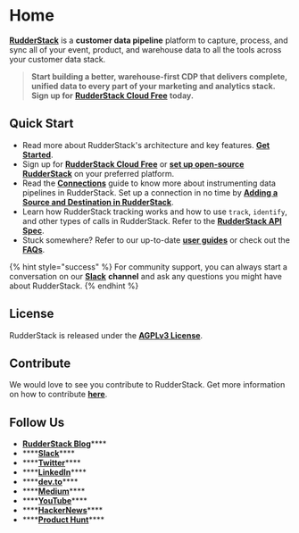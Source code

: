 # Home

[**RudderStack**](https://rudderstack.com/) is a **customer data pipeline** platform to capture, process, and sync all of your event, product, and warehouse data to all the tools across your customer data stack.

> **Start building a better, warehouse-first CDP that delivers complete, unified data to every part of your marketing and analytics stack. Sign up for** [**RudderStack Cloud Free**](https://app.rudderlabs.com/signup?type=freetrial) **today.**

## Quick Start

* Read more about RudderStack's architecture and key features. [**Get Started**](get-started/). 
* Sign up for [**RudderStack Cloud Free**](https://app.rudderlabs.com/signup?type=freetrial) or [**set up open-source RudderStack**](https://docs.rudderstack.com/get-started/installing-and-setting-up-rudderstack) on your preferred platform. 
* Read the [**Connections**](connections/) guide to know more about instrumenting data pipelines in RudderStack. Set up a connection in no time by [**Adding a Source and Destination in RudderStack**](connections/adding-source-and-destination-rudderstack.md). 
* Learn how RudderStack tracking works and how to use `track`, `identify`, and other types of calls in RudderStack. Refer to the [**RudderStack API Spec**](rudderstack-api-spec/). 
* Stuck somewhere? Refer to our up-to-date [**user guides**](user-guides/) or check out the [**FAQs**](faqs.md).

{% hint style="success" %}
For community support, you can always start a conversation on our [**Slack**](https://resources.rudderstack.com/join-rudderstack-slack) **channel** and ask any questions you might have about RudderStack.
{% endhint %}

## License

RudderStack is released under the [**AGPLv3 License**](https://www.gnu.org/licenses/agpl-3.0-standalone.html).

## Contribute

We would love to see you contribute to RudderStack. Get more information on how to contribute [**here**](https://github.com/rudderlabs/rudderstack-docs/blob/master/CONTRIBUTING.MD).

## Follow Us

* [**RudderStack Blog**](https://rudderstack.com/blog/)\*\*\*\*
* \*\*\*\*[**Slack**](https://resources.rudderstack.com/join-rudderstack-slack)\*\*\*\*
* \*\*\*\*[**Twitter**](https://twitter.com/rudderstack)\*\*\*\*
* \*\*\*\*[**LinkedIn**](https://www.linkedin.com/company/rudderlabs/)\*\*\*\*
* \*\*\*\*[**dev.to**](https://dev.to/rudderstack)\*\*\*\*
* \*\*\*\*[**Medium**](https://rudderstack.medium.com/)\*\*\*\*
* \*\*\*\*[**YouTube**](https://www.youtube.com/channel/UCgV-B77bV_-LOmKYHw8jvBw)\*\*\*\*
* \*\*\*\*[**HackerNews**](https://news.ycombinator.com/item?id=21081756)\*\*\*\*
* \*\*\*\*[**Product Hunt**](https://www.producthunt.com/posts/rudderstack)\*\*\*\*

